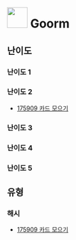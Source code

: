 # <img src="https://user-images.githubusercontent.com/121331811/231955636-bb51ef92-28bf-4d96-ad9d-b3656d14c056.png" height="48" /> Goorm

## 난이도

### 난이도 1

### 난이도 2
- [175909 카드 모으기](https://github.com/merryfraise/algorithms/blob/main/goorm/%EB%82%9C%EC%9D%B4%EB%8F%84%202/230428/%EC%B9%B4%EB%93%9C%20%EB%AA%A8%EC%9C%BC%EA%B8%B0.js)

### 난이도 3

### 난이도 4

### 난이도 5

## 유형

### 해시
- [175909 카드 모으기](https://github.com/merryfraise/algorithms/blob/main/goorm/%EB%82%9C%EC%9D%B4%EB%8F%84%202/230428/%EC%B9%B4%EB%93%9C%20%EB%AA%A8%EC%9C%BC%EA%B8%B0.js)
